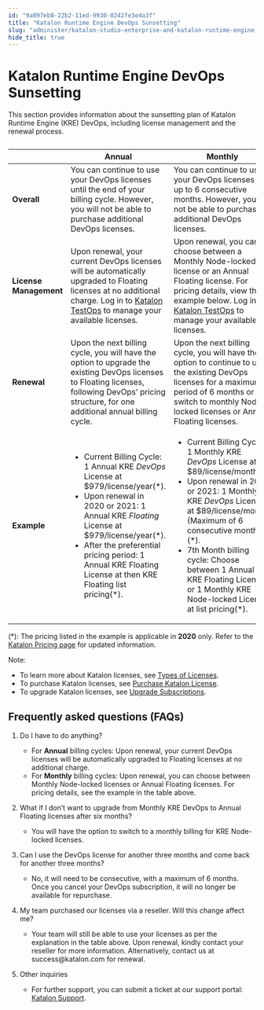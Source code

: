 ```yaml
---
id: "9a097eb0-22b2-11ed-9930-0242fe3e4a3f"
title: "Katalon Runtime Engine DevOps Sunsetting"
slug: "administer/katalon-studio-enterprise-and-katalon-runtime-engine-license/katalon-runtime-engine-devops-sunsetting"
hide_title: true
---
```


# <a id="id" class="anchor_top_offset"/><a id="ariaid-title1" class="anchor_top_offset"/>Katalon Runtime Engine DevOps Sunsetting

<p xmlns="http://www.w3.org/1999/xhtml" className="p">This section provides information about the sunsetting plan of   Katalon Runtime Engine (KRE) DevOps, including license management   and the renewal process.</p> 
<table xmlns="http://www.w3.org/1999/xhtml" className="table anchor_top_offset" id="id__b7bc13a2-57e4-47dd-b93f-e67a05ca0056"><caption /><colgroup><col /><col /><col /></colgroup><thead className="thead"><tr className><th className="entry anchor_top_offset" id="id__b7bc13a2-57e4-47dd-b93f-e67a05ca0056__entry__1">       </th><th className="entry anchor_top_offset" id="id__b7bc13a2-57e4-47dd-b93f-e67a05ca0056__entry__2">         Annual</th><th className="entry anchor_top_offset" id="id__b7bc13a2-57e4-47dd-b93f-e67a05ca0056__entry__3">Monthly</th></tr></thead><tbody className="tbody"><tr className><td className="entry" headers="id__b7bc13a2-57e4-47dd-b93f-e67a05ca0056__entry__1 id__b7bc13a2-57e4-47dd-b93f-e67a05ca0056__entry__2 id__b7bc13a2-57e4-47dd-b93f-e67a05ca0056__entry__3 ">         <strong className="ph b">Overall</strong>       </td><td className="entry" headers="id__b7bc13a2-57e4-47dd-b93f-e67a05ca0056__entry__1 id__b7bc13a2-57e4-47dd-b93f-e67a05ca0056__entry__2 id__b7bc13a2-57e4-47dd-b93f-e67a05ca0056__entry__3 ">You can continue to use your DevOps licenses until the end of         your billing cycle. However, you will not be able to purchase         additional DevOps licenses.</td><td className="entry" headers="id__b7bc13a2-57e4-47dd-b93f-e67a05ca0056__entry__1 id__b7bc13a2-57e4-47dd-b93f-e67a05ca0056__entry__2 id__b7bc13a2-57e4-47dd-b93f-e67a05ca0056__entry__3 ">You can continue to use your DevOps licenses for up to 6         consecutive months. However, you will not be able to purchase         additional DevOps licenses.</td></tr><tr className><td className="entry" headers="id__b7bc13a2-57e4-47dd-b93f-e67a05ca0056__entry__1 id__b7bc13a2-57e4-47dd-b93f-e67a05ca0056__entry__2 id__b7bc13a2-57e4-47dd-b93f-e67a05ca0056__entry__3 ">         <strong className="ph b">License Management</strong>       </td><td className="entry" headers="id__b7bc13a2-57e4-47dd-b93f-e67a05ca0056__entry__1 id__b7bc13a2-57e4-47dd-b93f-e67a05ca0056__entry__2 id__b7bc13a2-57e4-47dd-b93f-e67a05ca0056__entry__3 ">Upon renewal, your current DevOps licenses will be         automatically upgraded to Floating licenses at no additional         charge. Log in to <a className="xref j-external-link" href="https://testops.katalon.io/" target="_blank">Katalon           TestOps</a> to manage your available licenses.</td><td className="entry" headers="id__b7bc13a2-57e4-47dd-b93f-e67a05ca0056__entry__1 id__b7bc13a2-57e4-47dd-b93f-e67a05ca0056__entry__2 id__b7bc13a2-57e4-47dd-b93f-e67a05ca0056__entry__3 ">Upon renewal, you can choose between a Monthly Node-locked         license or an Annual Floating license. For pricing details, view         the example below. Log in to <a className="xref j-external-link" href="https://testops.katalon.io/" target="_blank">Katalon TestOps</a> to manage         your available licenses.</td></tr><tr className><td className="entry" headers="id__b7bc13a2-57e4-47dd-b93f-e67a05ca0056__entry__1 id__b7bc13a2-57e4-47dd-b93f-e67a05ca0056__entry__2 id__b7bc13a2-57e4-47dd-b93f-e67a05ca0056__entry__3 ">         <strong className="ph b">Renewal</strong>       </td><td className="entry" headers="id__b7bc13a2-57e4-47dd-b93f-e67a05ca0056__entry__1 id__b7bc13a2-57e4-47dd-b93f-e67a05ca0056__entry__2 id__b7bc13a2-57e4-47dd-b93f-e67a05ca0056__entry__3 ">Upon the next billing cycle, you will have the option to         upgrade the existing DevOps licenses to Floating licenses,         following DevOps’ pricing structure, for one additional         annual billing cycle.</td><td className="entry" headers="id__b7bc13a2-57e4-47dd-b93f-e67a05ca0056__entry__1 id__b7bc13a2-57e4-47dd-b93f-e67a05ca0056__entry__2 id__b7bc13a2-57e4-47dd-b93f-e67a05ca0056__entry__3 ">Upon the next billing cycle, you will have the option to         continue to use the existing DevOps licenses for a maximum period         of 6 months or switch to monthly Node-locked licenses or Annual         Floating licenses.</td></tr><tr className><td className="entry" headers="id__b7bc13a2-57e4-47dd-b93f-e67a05ca0056__entry__1 id__b7bc13a2-57e4-47dd-b93f-e67a05ca0056__entry__2 id__b7bc13a2-57e4-47dd-b93f-e67a05ca0056__entry__3 ">         <strong className="ph b">Example</strong>       </td><td className="entry" headers="id__b7bc13a2-57e4-47dd-b93f-e67a05ca0056__entry__1 id__b7bc13a2-57e4-47dd-b93f-e67a05ca0056__entry__2 id__b7bc13a2-57e4-47dd-b93f-e67a05ca0056__entry__3 ">         <ul className="ul"><li className="li">Current Billing Cycle: 1 Annual KRE <em className="ph i">DevOps</em> License at             $979/license/year(*).</li><li className="li">Upon renewal in 2020 or 2021: 1 Annual KRE <em className="ph i">Floating</em>             License at $979/license/year(*).</li><li className="li">After the preferential pricing period: 1 Annual KRE Floating             License at then KRE Floating list pricing(*).</li></ul>       </td><td className="entry" headers="id__b7bc13a2-57e4-47dd-b93f-e67a05ca0056__entry__1 id__b7bc13a2-57e4-47dd-b93f-e67a05ca0056__entry__2 id__b7bc13a2-57e4-47dd-b93f-e67a05ca0056__entry__3 ">         <ul className="ul"><li className="li">Current Billing Cycle: 1 Monthly KRE <em className="ph i">DevOps</em> License at             $89/license/month(*).</li><li className="li">Upon renewal in 2020 or 2021: 1 Monthly KRE <em className="ph i">DevOps</em>             License at $89/license/month (Maximum of 6 consecutive             months)(*).</li><li className="li">7th Month billing cycle: Choose between 1 Annual KRE Floating             License or 1 Monthly KRE Node-locked License at list             pricing(*).</li></ul>       </td></tr></tbody></table> 
<p xmlns="http://www.w3.org/1999/xhtml" className="p">(*): The pricing listed in the example is applicable in   <strong className="ph b">2020</strong> only. Refer to the <a className="xref j-external-link" href="https://www.katalon.com/pricing/" target="_blank">Katalon Pricing page</a>   for updated information.</p> 
<div xmlns="http://www.w3.org/1999/xhtml" className="note note note_note"><span className="note__title">Note:</span> 
  <ul className="ul"><li className="li">To learn more about Katalon licenses, see <a className="xref" href="/docs/administer/katalon-studio-enterprise-and-katalon-runtime-engine-license/license-overview">Types
        of Licenses</a>.</li><li className="li">To purchase Katalon licenses, see <a className="xref" href="/docs/administer/administration-tasks/subscription-management/katalon-studio-enterprise-and-katalon-runtime-engine-license/purchase-katalon-studio-and-katalon-runtime-engine-licenses">Purchase
        Katalon License</a>.</li><li className="li">To upgrade Katalon licenses, see <a className="xref" href="/docs/administer/administration-tasks/subscription-management/katalon-studio-enterprise-and-katalon-runtime-engine-license/upgrade-billing-plan-of-licenses">Upgrade
        Subscriptions</a>.</li></ul>
</div>
    

## <a id="id_1" class="anchor_top_offset"/>Frequently asked questions (FAQs)

    
      
<ol xmlns="http://www.w3.org/1999/xhtml" className="ol">   <li className="li">     <p className="p">Do I have to do anything?</p>     <ul className="ul">       <li className="li">For <strong className="ph b">Annual</strong> billing cycles: Upon renewal, your         current DevOps licenses will be automatically upgraded to Floating         licenses at no additional charge.</li>       <li className="li">For <strong className="ph b">Monthly</strong> billing cycles: Upon renewal, you         can choose between Monthly Node-locked licenses or Annual Floating         licenses. For pricing details, see the example in the table         above.</li>     </ul>   </li>   <li className="li">     <p className="p">What if I don’t want to upgrade from Monthly KRE DevOps to       Annual Floating licenses after six months?</p>     <ul className="ul">       <li className="li">You will have the option to switch to a monthly billing for KRE         Node-locked licenses.</li>     </ul>   </li>   <li className="li">     <p className="p">Can I use the DevOps license for another three months and come       back for another three months?</p>     <ul className="ul">       <li className="li">No, it will need to be consecutive, with a maximum of 6 months.         Once you cancel your DevOps subscription, it will no longer be         available for repurchase.</li>     </ul>   </li>   <li className="li">     <p className="p">My team purchased our licenses via a reseller. Will this change       affect me?</p>     <ul className="ul">       <li className="li">Your team will still be able to use your licenses as per the         explanation in the table above. Upon renewal, kindly contact your         reseller for more information. Alternatively, contact us at         success@katalon.com for renewal.</li>     </ul>   </li>   <li className="li">     <p className="p">Other inquiries</p>     <ul className="ul">       <li className="li">For further support, you can submit a ticket at our support         portal: <a className="xref j-external-link" href="https://support.katalon.com/hc/en-us" target="_blank">Katalon           Support</a>.</li>     </ul>   </li> </ol> 
    
  
